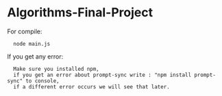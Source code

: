 # Algorithms-Final-Project
  
  For compile:
  
      node main.js
  If you get any error:

      Make sure you installed npm, 
      if you get an error about prompt-sync write : "npm install prompt-sync" to console, 
      if a different error occurs we will see that later.
